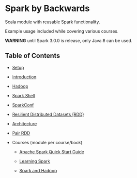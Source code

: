 # Spark by Backwards

Scala module with reusable Spark functionality.

Example usage included while covering various courses.

**WARNING** until Spark 3.0.0 is release, only Java 8 can be used.

## Table of Contents

- [Setup](docs/setup.md)

- [Introduction](docs/introduction.md)

- [Hadoop](docs/hadoop.md)

- [Spark Shell](docs/spark-shell.md)

- [SparkConf](docs/spark-conf.md)

- [Resilient Distributed Datasets (RDD)](docs/rdd.md)

- [Architecture](docs/architecture.md)

- [Pair RDD](docs/pair-rdd.md)

- Courses (module per course/book)

  - [Apache Spark Quick Start Guide](courses/apache-spark-quick-start-guide/README.md)
  
  - [Learning Spark](courses/learning-spark/README.md)
  
  - [Spark and Hadoop](courses/spark-and-hadoop/README.md)
